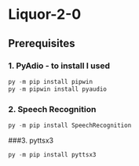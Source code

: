 # Liquor-2-0

## Prerequisites

### 1. PyAdio - to install I used 
```python
py -m pip install pipwin
py -m pipwin install pyaudio
```

### 2. Speech Recognition
```python
py -m pip install SpeechRecognition
```

###3. pyttsx3
```python
py -m pip install pyttsx3
```
